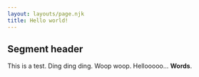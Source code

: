 ```yaml
---
layout: layouts/page.njk
title: Hello world!
---
```

## Segment header

This is a test. Ding ding ding. Woop woop. Hellooooo... **Words**.

